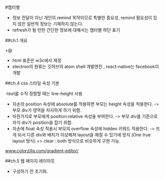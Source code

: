 #챕터별

- 정보 전달이 아닌 개인의 remind 목적이므로 특별한 중요성, remind 필요성이 있지 않은 일반적 정보는 기재하지 않는다.
- refresh가 될 만한 간단한 정보에 대해서는 챕터별 하단 표기

##ch.1 개요

+@
- html 표준은 w3c에서 제정
- electron의 원류는 깃허브의 atom shell 개발엔진 , react-native는 facebook이 개발

##ch.4 css 스타일 속성 기본

-text를 수직 정렬할 때는 line-height 사용

- 자손의 position 속성에 absolute를 적용하면 부모는 height 속성을 적용한다. -> 부모 div가 영역을 차지하게 하기 위함.
- 마찬가지로 부모에게 position:relative 속성을 부여한다. -> 부모 div를 기준으로 자식 div가 position을 잡기 위함.
- 자손에 float 속성 적용시 부모의 overflow 속성에 hidden 키워드 적용한다. -> 뜨게 되서 다른 div와 배치가 이상해져 layout을 해칠 수 있기에 방지 (One true layout 방식)
  => clear : both 방식으로 비슷하게 구현 가능.

www.colorzilla.com/gradient-editor/

##ch.5 웹 페이지 레이아웃

- 구성하기 전 초기화.

